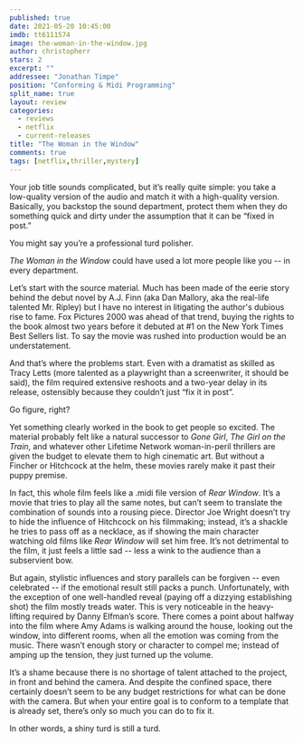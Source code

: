 ```yaml
---
published: true
date: 2021-05-20 10:45:00
imdb: tt6111574
image: the-woman-in-the-window.jpg
author: christopherr
stars: 2
excerpt: ""
addressee: "Jonathan Timpe"
position: "Conforming & Midi Programming"
split_name: true
layout: review
categories: 
  - reviews
  - netflix
  - current-releases
title: "The Woman in the Window"
comments: true
tags: [netflix,thriller,mystery]
---
```

Your job title sounds complicated, but it’s really quite simple: you take a low-quality version of the audio and match it with a high-quality version. Basically, you backstop the sound department, protect them when they do something quick and dirty under the assumption that it can be “fixed in post.” 

You might say you’re a professional turd polisher.

_The Woman in the Window_ could have used a lot more people like you -- in every department. 

Let’s start with the source material. Much has been made of the eerie story behind the debut novel by A.J. Finn (aka Dan Mallory, aka the real-life talented Mr. Ripley) but I have no interest in litigating the author's dubious rise to fame. Fox Pictures 2000 was ahead of that trend, buying the rights to the book almost two years before it debuted at #1 on the New York Times Best Sellers list. To say the movie was rushed into production would be an understatement. 

And that’s where the problems start. Even with a dramatist as skilled as Tracy Letts (more talented as a playwright than a screenwriter, it should be said), the film required extensive reshoots and a two-year delay in its release, ostensibly because they couldn’t just “fix it in post”. 

Go figure, right?

Yet something clearly worked in the book to get people so excited. The material probably felt like a natural successor to _Gone Girl_, _The Girl on the Train_, and whatever other Lifetime Network woman-in-peril thrillers are given the budget to elevate them to high cinematic art. But without a Fincher or Hitchcock at the helm, these movies rarely make it past their puppy premise. 

In fact, this whole film feels like a .midi file version of _Rear Window_. It’s a movie that tries to play all the same notes, but can’t seem to translate the combination of sounds into a rousing piece. Director Joe Wright doesn’t try to hide the influence of Hitchcock on his filmmaking; instead, it’s a shackle he tries to pass off as a necklace, as if showing the main character watching old films like _Rear Window_ will set him free. It’s not detrimental to the film, it just feels a little sad -- less a wink to the audience than a subservient bow. 

But again, stylistic influences and story parallels can be forgiven -- even celebrated -- if the emotional result still packs a punch. Unfortunately, with the exception of one well-handled reveal (paying off a dizzying establishing shot) the film mostly treads water. This is very noticeable in the heavy-lifting required by Danny Elfman’s score. There comes a point about halfway into the film where Amy Adams is walking around the house, looking out the window, into different rooms, when all the emotion was coming from the music. There wasn’t enough story or character to compel me; instead of amping up the tension, they just turned up the volume. 

It’s a shame because there is no shortage of talent attached to the project, in front and behind the camera. And despite the confined space, there certainly doesn’t seem to be any budget restrictions for what can be done with the camera. But when your entire goal is to conform to a template that is already set, there’s only so much you can do to fix it. 

In other words, a shiny turd is still a turd.